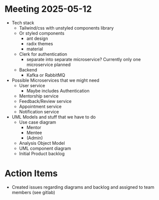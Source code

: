 # Meeting 2025-05-12

- Tech stack
  - Tailwind/css with unstyled components library
  - Or styled components
    - ant design
    - radix themes
    - material
  - Clerk for authentication
    - separate into separate microservice? Currently only one microservice planned
  - Backend
    - Kafka or RabbitMQ
- Possible Microservices that we might need
  - User service
    - Maybe includes Authentication
  - Mentorship service
  - Feedback/Review service
  - Appointment service
  - Notification service
- UML Models and stuff that we have to do
  - Use case diagram
    - Mentor
    - Mentee
    - (Admin)
  - Analysis Object Model
  - UML component diagram
  - Initial Product backlog

# Action Items

- Created issues regarding diagrams and backlog and assigned to team members (see gitlab)
